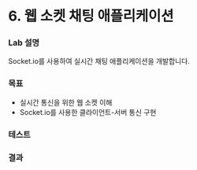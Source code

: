 # 6. 웹 소켓 채팅 애플리케이션

### Lab 설명

Socket.io를 사용하여 실시간 채팅 애플리케이션을 개발합니다.

### 목표

- 실시간 통신을 위한 웹 소켓 이해
- Socket.io를 사용한 클라이언트-서버 통신 구현

### 테스트

### 결과
